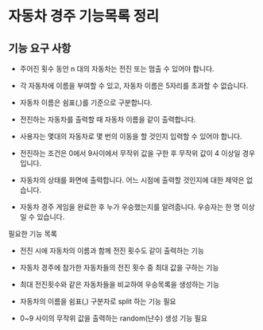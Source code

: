 # 자동차 경주 기능목록 정리

## 기능 요구 사항

- 주어진 횟수 동안 n 대의 자동차는 전진 또는 멈출 수 있어야 합니다.

- 각 자동차에 이름을 부여할 수 있고, 자동차 이름은 5자리를 초과할 수 없습니다.

- 자동차 이름은 쉼표(,)를 기준으로 구분합니다.

- 전진하는 자동차를 출력할 때 자동차 이름을 같이 출력합니다.

- 사용자는 몇대의 자동차로 몇 번의 이동을 할 것인지  입력할 수 있어야 합니다.

- 전진하는 조건은 0에서 9사이에서 무작위 값을 구한 후 무작위 값이 4 이상일 경우입니다.

- 자동차의 상태를 화면에 출력합니다. 어느 시점에 출력할 것인지에 대한 제약은 없습니다.

- 자동차 경주 게임을 완료한 후 누가 우승했는지를 알려줍니다. 우승자는 한 명 이상일 수 있습니다.


필요한 기능 목록

- 전진 시에 자동차의 이름과 함께 전진 횟수도 같이 출력하는 기능

- 자동차 경주에 참가한 자동차들의 전진 횟수 중 최대 값을 구하는 기능 

- 최대 전진횟수와 같은 자동차들을 비교하여 우승목록을 생성하는 기능

- 자동차의 이름을 쉼표(,) 구분자로 split 하는 기능 필요

- 0~9 사이의 무작위 값을 출력하는 random(난수) 생성 기능 필요

